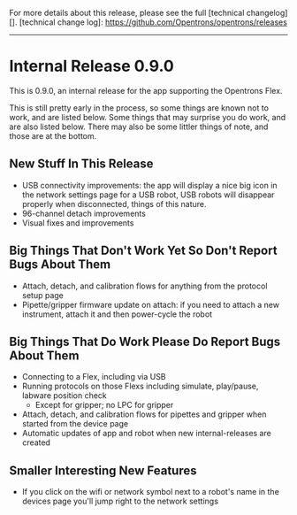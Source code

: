 For more details about this release, please see the full [technical changelog][].
[technical change log]: https://github.com/Opentrons/opentrons/releases

---

# Internal Release 0.9.0

This is 0.9.0, an internal release for the app supporting the Opentrons Flex.

This is still pretty early in the process, so some things are known not to work, and are listed below. Some things that may surprise you do work, and are also listed below. There may also be some littler things of note, and those are at the bottom.

## New Stuff In This Release
- USB connectivity improvements: the app will display a nice big icon in the network settings page for a USB robot, USB robots will disappear properly when disconnected, things of this nature.
- 96-channel detach improvements
- Visual fixes and improvements

## Big Things That Don't Work Yet So Don't Report Bugs About Them
- Attach, detach, and calibration flows for anything from the protocol setup page
- Pipette/gripper firmware update on attach: if you need to attach a new instrument, attach it and then power-cycle the robot

## Big Things That Do Work Please Do Report Bugs About Them
- Connecting to a Flex, including via USB
- Running protocols on those Flexs including simulate, play/pause, labware position check
  - Except for gripper; no LPC for gripper
- Attach, detach, and calibration flows for pipettes and gripper  when started from the device page
- Automatic updates of app and robot when new internal-releases are created

## Smaller Interesting New Features
- If you click on the wifi or network symbol next to a robot's name in the devices page you'll jump right to the network settings

